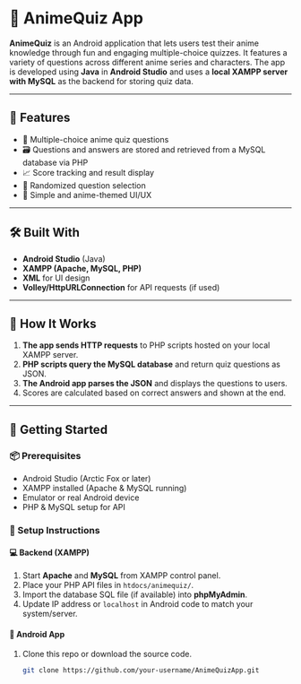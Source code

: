 # 🎌 AnimeQuiz App

**AnimeQuiz** is an Android application that lets users test their anime knowledge through fun and engaging multiple-choice quizzes. It features a variety of questions across different anime series and characters. The app is developed using **Java** in **Android Studio** and uses a **local XAMPP server with MySQL** as the backend for storing quiz data.

---

## 📱 Features

- 🎯 Multiple-choice anime quiz questions
- 🗃 Questions and answers are stored and retrieved from a MySQL database via PHP
- 📈 Score tracking and result display
- 🧠 Randomized question selection
- 🌙 Simple and anime-themed UI/UX

---

## 🛠 Built With

- **Android Studio** (Java)
- **XAMPP (Apache, MySQL, PHP)**
- **XML** for UI design
- **Volley/HttpURLConnection** for API requests (if used)

---

## 🧪 How It Works

1. **The app sends HTTP requests** to PHP scripts hosted on your local XAMPP server.
2. **PHP scripts query the MySQL database** and return quiz questions as JSON.
3. **The Android app parses the JSON** and displays the questions to users.
4. Scores are calculated based on correct answers and shown at the end.

---

## 🚀 Getting Started

### 📦 Prerequisites

- Android Studio (Arctic Fox or later)
- XAMPP installed (Apache & MySQL running)
- Emulator or real Android device
- PHP & MySQL setup for API

### 🔧 Setup Instructions

#### 💻 Backend (XAMPP)

1. Start **Apache** and **MySQL** from XAMPP control panel.
2. Place your PHP API files in `htdocs/animequiz/`.
3. Import the database SQL file (if available) into **phpMyAdmin**.
4. Update IP address or `localhost` in Android code to match your system/server.

#### 📱 Android App

1. Clone this repo or download the source code.

   ```bash
   git clone https://github.com/your-username/AnimeQuizApp.git
